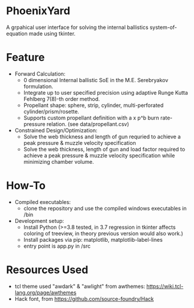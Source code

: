 # PhoenixYard
A grpahical user interface for solving the internal ballistics system-of-equation made using tkinter.

# Feature
* Forward Calculation:
  - 0 dimensional Internal ballistic SoE in the M.E. Serebryakov formulation.
  - Integrate up to user specified precision using adaptive Runge Kutta Fehlberg 7(8)-th order method.
  - Propellant shape: sphere, strip, cylinder, multi-perforated cylinder/prism/rosette.
  - Supports custom propellant definition with a x p^b burn rate-pressure relation. (see data/propellant.csv)
* Constrained Design/Optimization:
  - Solve the web thickness and length of gun requried to achieve a peak pressure & muzzle velocity specification
  - Solve the web thickness, length of gun and load factor required to achieve a peak pressure & muzzle velocity specification while minimizing chamber volume.

# How-To
* Compiled executables:
  - clone the repository and use the compiled windows executables in /bin
* Development setup:
  - Install Python (>=3.8 tested, in 3.7 regression in tkinter affects coloring of treeview, in theory previous version would also work.)
  - Install packages via pip: matplotlib, matplotlib-label-lines
  - entry point is app.py in /src

# Resources Used
* tcl theme used "awdark" & "awlight" from awthemes: https://wiki.tcl-lang.org/page/awthemes
* Hack font, from https://github.com/source-foundry/Hack
